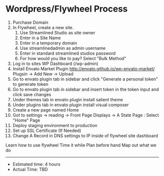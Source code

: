 # Wordpress/Flywheel Process

1. Purchase Domain
2. In Flywheel, create a new site.
    1. Use Streamlined Studio as site owner
    2. Enter in a Site Name
    3. Enter in a temporary domain
    4. Use streamlinedadmin as admin username
    5. Enter in standard streamlined studios password
    6. For how would you like to pay? Select "Bulk Method"
3. Log in to sites WP Dashboard (/wp-admin)
4. Install Envato Market Plugin http://envato.github.io/wp-envato-market/ Plugsin -> Add New -> Upload
5. Go to envato plugin tab in sidebar and click "Generate a personal token" to generate token
5. Go to envato plugin tab in sidebar and insert token in the token input and click save changes
4. Under themes tab in envato plugin install salient theme
4. Under plugins tab in envato plugin install visual composer
7. Create a new page named Home
8. Got to settings -> reading -> Front Page Displays -> A State Page : Select "Home" Page
7. Deploy staging environment to production
8. Set up SSL Certificate (If Needed)
9. Change A Record in DNS settings to IP inside of flywheel site dashboard

Learn how to use flywheel
Time it while 
Plan before hand 
Map out what we do 

---------------------

- Estimated time: 4 hours
- Actual Time: TBD
